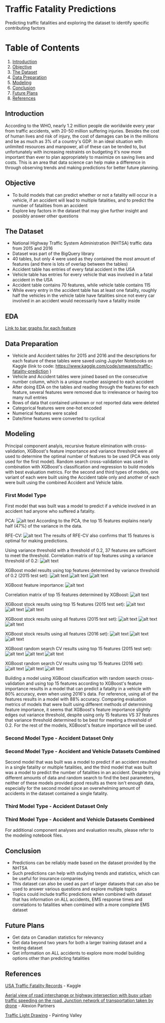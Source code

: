 # Traffic Fatality Predictions
Predicting traffic fatalities and exploring the dataset to identify specific contributing factors

# Table of Contents
1. [Introduction](#introduction)
2. [Objective](#objective)
3. [The Dataset](#the-dataset)
4. [Data Preparation](#data-preparation)
5. [Modeling](#modeling)
6. [Conclusion](#conclusion)
7. [Future Plans](#future-plans)
8. [References](#references)

## Introduction
According to the WHO, nearly 1.2 million people die worldwide every year from traffic accidents, with 20-50 million suffering injuries. Besides the cost of human lives and risk of injury, the cost of damages can be in the millions and be as much as 3% of a country's GDP. In an ideal situation with unlimited resources and manpower, all of these can be tended to, but unfortunately with increasing restraints on budgeting it's now more important than ever to plan appropriately to maximize on saving lives and costs. This is an area that data science can help make a difference in through observing trends and making predictions for better future planning.

## Objective
- To build models that can predict whether or not a fatality will occur in a vehicle, if an accident will lead to multiple fatalities, and to predict the number of fatalities from an accident
- Explore key factors in the dataset that may give further insight and possibly answer other questions

## The Dataset
- National Highway Traffic System Administration (NHTSA) traffic data from 2015 and 2016
- Dataset was part of the BigQuery library
- 40 tables, but only 4 were used as they contained the most amount of features (and there is lots of overlap between the tables)
- Accident table has entries of every fatal accident in the USA
- Vehicle table has entries for every vehicle that was involved in a fatal accident in the USA
- Accident table contains 70 features, while vehicle table contains 115
- While every entry in the accident table has at least one fatality, roughly half the vehicles in the vehicle table have fatalities since not every car involved in an accident would necessarily have a fatality inside

## EDA

[Link to bar graphs for each feature](./src/EDA_formatting.ipynb#bar_graph)

## Data Preparation
- Vehicle and Accident tables for 2015 and 2016 and the descriptions for each feature of these tables were saved using Jupyter Notebooks on Kaggle (link to code: https://www.kaggle.com/code/smwares/traffic-fatality-prediction )
- Vehicle and Accident tables were joined based on the consecutive number column, which is a unique number assigned to each accident
- After doing EDA on the tables and reading through the features for each feature, several features were removed due to irrelevance or having too many null entries
- Rows of data that contained unknown or not reported data were deleted
- Categorical features were one-hot encoded
- Numerical features were scaled
- Date/time features were converted to cyclical

## Modeling

Principal component analyis, recursive feature elimination with cross-validation, XGBoost's feature importance and variance threshold were all used to determine the optimal number of features to be used (PCA was only used for the first model). Random search cross-validation was used in combination with XGBoost's classification and regression to build models with best evaluation metrics. For the second and third types of models, one variant of each were built using the Accident table only and another of each were built using the combined Accident and Vehicle table.

### First Model Type

First model that was built was a model to predict if a vehicle involved in an accident had anyone who suffered a fatality.

PCA:
![alt text](https://raw.githubusercontent.com/smwares/Traffic-Fatality-Prediction/main/img/model1-pca.png)
According to the PCA, the top 15 features explains nearly half (47%) of the variance in the data.

RFE-CV:
![alt text](https://raw.githubusercontent.com/smwares/Traffic-Fatality-Prediction/main/img/model1-rfecv.png)
The results of RFE-CV also confirms that 15 features is optimal for making predictions.

Using variance threshold with a threshold of 0.2, 37 features are sufficient to meet the threshold.
Correlation matrix of top features using a variance threshold of 0.2:
![alt text](https://raw.githubusercontent.com/smwares/Traffic-Fatality-Prediction/main/img/model1-corr-matrix-heatmap-vt.png)

XGBoost model results using top features determined by variance threshold of 0.2 (2015 test set):
![alt text](https://raw.githubusercontent.com/smwares/Traffic-Fatality-Prediction/main/img/model1-2015test-classification-report-vt.png)
![alt text](https://raw.githubusercontent.com/smwares/Traffic-Fatality-Prediction/main/img/model1-2015test-cm-vt.png)
![alt text](https://raw.githubusercontent.com/smwares/Traffic-Fatality-Prediction/main/img/model1-2015test-auc-roc-curve-vt.png)

XGBoost feature importance:
![alt text](https://raw.githubusercontent.com/smwares/Traffic-Fatality-Prediction/main/img/model1-xgb-feat-importance.png)

Correlation matrix of top 15 features determined by XGBoost:
![alt text](https://raw.githubusercontent.com/smwares/Traffic-Fatality-Prediction/main/img/model1-corr-matrix-heatmap.png)

XGBoost stock results using top 15 features (2015 test set):
![alt text](https://raw.githubusercontent.com/smwares/Traffic-Fatality-Prediction/main/img/model1-2015test-classification-report-def.png)
![alt text](https://raw.githubusercontent.com/smwares/Traffic-Fatality-Prediction/main/img/model1-2015test-cm-def.png)
![alt text](https://raw.githubusercontent.com/smwares/Traffic-Fatality-Prediction/main/img/model1-2015test-auc-roc-curve-def.png)

XGBoost stock results using all features (2015 test set):
![alt text](https://raw.githubusercontent.com/smwares/Traffic-Fatality-Prediction/main/img/model1-2015test-classification-report-all.png)
![alt text](https://raw.githubusercontent.com/smwares/Traffic-Fatality-Prediction/main/img/model1-2015test-cm-all.png)
![alt text](https://raw.githubusercontent.com/smwares/Traffic-Fatality-Prediction/main/img/model1-2015test-auc-roc-curve-all.png)

XGBoost stock results using all features (2016 set):
![alt text](https://raw.githubusercontent.com/smwares/Traffic-Fatality-Prediction/main/img/model1-2016-classification-report-all.png)
![alt text](https://raw.githubusercontent.com/smwares/Traffic-Fatality-Prediction/main/img/model1-2016-cm-all.png)
![alt text](https://raw.githubusercontent.com/smwares/Traffic-Fatality-Prediction/main/img/model1-2016-auc-roc-curve-all.png)

XGBoost random search CV results using top 15 features (2015 test set):
![alt text](https://raw.githubusercontent.com/smwares/Traffic-Fatality-Prediction/main/img/model1-2015test-classification-report.png)
![alt text](https://raw.githubusercontent.com/smwares/Traffic-Fatality-Prediction/main/img/model1-2015test-cm.png)
![alt text](https://raw.githubusercontent.com/smwares/Traffic-Fatality-Prediction/main/img/model1-2015test-auc-roc-curve.png)

XGBoost random search CV results using top 15 features (2016 set):
![alt text](https://raw.githubusercontent.com/smwares/Traffic-Fatality-Prediction/main/img/model1-2016-classification-report.png)
![alt text](https://raw.githubusercontent.com/smwares/Traffic-Fatality-Prediction/main/img/model1-2016-cm.png)
![alt text](https://raw.githubusercontent.com/smwares/Traffic-Fatality-Prediction/main/img/model1-2016-auc-roc-curve.png)

Building a model using XGBoost classification with random search cross-validation and using top 15 features according to XGBoost's feature importance results in a model that can predict a fatality in a vehicle with 80% accuracy, even when using 2016's data. For reference, using all of the features results in a model with 88% accuracy. Comparing evaluation metrics of models that were built using different methods of determining feature importance, it seems that XGBoost's feature importance slightly edges out variance threshold, despite using only 15 features VS 37 features that variance threshold determined to be best for meeting a threshold of 0.2. For the rest of the models, XGBoost's feature importance will be used.

### Second Model Type - Accident Dataset Only

### Second Model Type - Accident and Vehicle Datasets Combined

Second model that was built was a model to predict if an accident resulted in a single fatality or multiple fatalities, and the third model that was built was a model to predict the number of fatalities in an accident. Despite trying different amounts of data and random search to find the best parameters, neither of these models provided good results as there isn't enough data, especially for the second model since an overwhelming amount of accidents in the dataset contained a single fatality.

### Third Model Type - Accident Dataset Only

### Third Model Type - Accident and Vehicle Datasets Combined


For additional component analyses and evaluation results, please refer to the modeling notebook files.

## Conclusion

- Predictions can be reliably made based on the dataset provided by the NHTSA
- Such predictions can help with studying trends and statistics, which can be useful for insurance companies
- This dataset can also be used as part of larger datasets that can also be used to answer various questions and explore multiple topics
- Topics could include traffic predictions when combined with dataset that has information on ALL accidents, EMS response times and correlations to fatalities when combined with a more complete EMS dataset

## Future Plans
 
- Get data on Canadian statistics for relevancy
- Get data beyond two years for both a larger training dataset and a testing dataset
- Get information on ALL accidents to explore more model building options other than predicting fatalities

## References
<a href="https://www.kaggle.com/datasets/usdot/nhtsa-traffic-fatalities">USA Traffic Fatality Records</a> - Kaggle

<a href="https://alexionpartners.com/homepage/aerial-view-of-road-interchange-or-highway-intersection-with-busy-urban-traffic-speeding-on-the-road-junction-network-of-transportation-taken-by-drone">Aerial view of road interchange or highway intersection with busy urban traffic speeding on the road. Junction network of transportation taken by drone</a> - Alexion Partners

<a href="https://paintingvalley.com/download-image#traffic-light-drawing-34.jpg">Traffic Light Drawing</a> - Painting Valley
